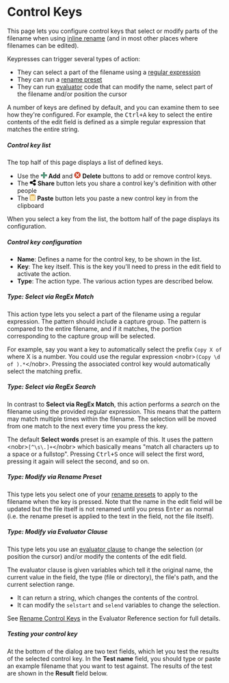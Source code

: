 # Control Keys

This page lets you configure control keys that select or modify parts of the filename when using [inline rename](/Manual/file_operations/renaming_files/inline_rename.md) (and in most other places where filenames can be edited).

Keypresses can trigger several types of action:

- They can select a part of the filename using a [regular expression](/Manual/reference/wildcard_reference/regular_expression_syntax.md)
- They can run a [rename preset](/Manual/file_operations/renaming_files/advanced_rename/rename_presets.md)
- They can run [evaluator](/Manual/evaluator/RAEDME.md) code that can modify the name, select part of the filename and/or position the cursor

A number of keys are defined by default, and you can examine them to see how they're configured. For example, the <kbd>Ctrl+A</kbd> key to select the entire contents of the edit field is defined as a simple regular expression that matches the entire string.

##### Control key list

The top half of this page displays a list of defined keys.

- Use the ![](/Manual/images/media/13/button_add.png) **Add** and ![](/Manual/images/media/13/button_delete.png) **Delete** buttons to add or remove control keys.
- The ![](/Manual/images/media/13/button_share.png) **Share** button lets you share a control key's definition with other people
- The ![](/Manual/images/media/13/button_paste.png) **Paste** button lets you paste a new control key in from the clipboard

When you select a key from the list, the bottom half of the page displays its configuration.

##### Control key configuration

- **Name**: Defines a name for the control key, to be shown in the list.
- **Key**: The key itself. This is the key you'll need to press in the edit field to activate the action.
- **Type**: The action type. The various action types are described below.

##### Type: Select via RegEx Match

This action type lets you select a part of the filename using a regular expression. The pattern should include a capture group. The pattern is compared to the entire filename, and if it matches, the portion corresponding to the capture group will be selected.

For example, say you want a key to automatically select the prefix `Copy X of` where X is a number. You could use the regular expression \<nobr\>`(Copy \d of ).*`\</nobr\>. Pressing the associated control key would automatically select the matching prefix.

##### Type: Select via RegEx Search

In contrast to **Select via RegEx Match**, this action performs a *search* on the filename using the provided regular expression. This means that the pattern may match multiple times within the filename. The selection will be moved from one match to the next every time you press the key.

The default **Select words** preset is an example of this. It uses the pattern \<nobr\>`[^\s\.]+`\</nobr\> which basically means "match all characters up to a space or a fullstop". Pressing <kbd>Ctrl+S</kbd> once will select the first word, pressing it again will select the second, and so on.

##### Type: Modify via Rename Preset

This type lets you select one of your [rename presets](/Manual/file_operations/renaming_files/advanced_rename/rename_presets.md) to apply to the filename when the key is pressed. Note that the name in the edit field will be updated but the file itself is not renamed until you press <kbd>Enter</kbd> as normal (i.e. the rename preset is applied to the text in the field, not the file itself).

##### Type: Modify via Evaluator Clause

This type lets you use an [evaluator clause](/Manual/evaluator/RAEDME.md) to change the selection (or position the cursor) and/or modify the contents of the edit field.

The evaluator clause is given variables which tell it the original name, the current value in the field, the type (file or directory), the file's path, and the current selection range.

- It can return a string, which changes the contents of the control.
- It can modify the `selstart` and `selend` variables to change the selection.

See [Rename Control Keys](/Manual/evaluator/applicable_contexts/rename_control_keys.md) in the Evaluator Reference section for full details.

##### Testing your control key

At the bottom of the dialog are two text fields, which let you test the results of the selected control key. In the **Test name** field, you should type or paste an example filename that you want to test against. The results of the test are shown in the **Result** field below.
